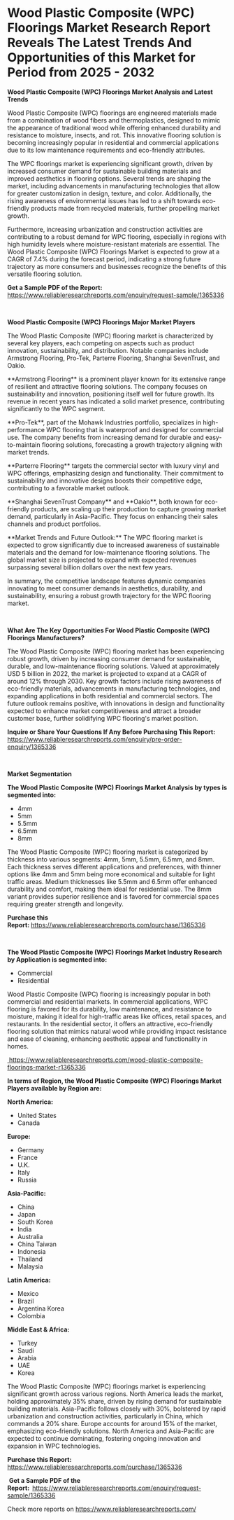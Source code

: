 <p><h1>Wood Plastic Composite (WPC) Floorings Market Research Report Reveals The Latest Trends And Opportunities of this Market for Period from 2025 - 2032</h1></p><p><strong>Wood Plastic Composite (WPC) Floorings Market Analysis and Latest Trends</strong></p>
<p><p>Wood Plastic Composite (WPC) floorings are engineered materials made from a combination of wood fibers and thermoplastics, designed to mimic the appearance of traditional wood while offering enhanced durability and resistance to moisture, insects, and rot. This innovative flooring solution is becoming increasingly popular in residential and commercial applications due to its low maintenance requirements and eco-friendly attributes.</p><p>The WPC floorings market is experiencing significant growth, driven by increased consumer demand for sustainable building materials and improved aesthetics in flooring options. Several trends are shaping the market, including advancements in manufacturing technologies that allow for greater customization in design, texture, and color. Additionally, the rising awareness of environmental issues has led to a shift towards eco-friendly products made from recycled materials, further propelling market growth.</p><p>Furthermore, increasing urbanization and construction activities are contributing to a robust demand for WPC flooring, especially in regions with high humidity levels where moisture-resistant materials are essential. The Wood Plastic Composite (WPC) Floorings Market is expected to grow at a CAGR of 7.4% during the forecast period, indicating a strong future trajectory as more consumers and businesses recognize the benefits of this versatile flooring solution.</p></p>
<p><strong>Get a Sample PDF of the Report:&nbsp;</strong> <a href="https://www.reliableresearchreports.com/enquiry/request-sample/1365336?utm_campaign=2128&utm_medium=2&utm_source=Github&utm_content=ia&utm_term=01022025&utm_id=wood-plastic-composite-wpc-floorings">https://www.reliableresearchreports.com/enquiry/request-sample/1365336</a></p>
<p>&nbsp;</p>
<p><strong>Wood Plastic Composite (WPC) Floorings Major Market Players</strong></p>
<p><p>The Wood Plastic Composite (WPC) flooring market is characterized by several key players, each competing on aspects such as product innovation, sustainability, and distribution. Notable companies include Armstrong Flooring, Pro-Tek, Parterre Flooring, Shanghai SevenTrust, and Oakio. </p><p>**Armstrong Flooring** is a prominent player known for its extensive range of resilient and attractive flooring solutions. The company focuses on sustainability and innovation, positioning itself well for future growth. Its revenue in recent years has indicated a solid market presence, contributing significantly to the WPC segment.</p><p>**Pro-Tek**, part of the Mohawk Industries portfolio, specializes in high-performance WPC flooring that is waterproof and designed for commercial use. The company benefits from increasing demand for durable and easy-to-maintain flooring solutions, forecasting a growth trajectory aligning with market trends.</p><p>**Parterre Flooring** targets the commercial sector with luxury vinyl and WPC offerings, emphasizing design and functionality. Their commitment to sustainability and innovative designs boosts their competitive edge, contributing to a favorable market outlook.</p><p>**Shanghai SevenTrust Company** and **Oakio**, both known for eco-friendly products, are scaling up their production to capture growing market demand, particularly in Asia-Pacific. They focus on enhancing their sales channels and product portfolios.</p><p>**Market Trends and Future Outlook:** The WPC flooring market is expected to grow significantly due to increased awareness of sustainable materials and the demand for low-maintenance flooring solutions. The global market size is projected to expand with expected revenues surpassing several billion dollars over the next few years.</p><p>In summary, the competitive landscape features dynamic companies innovating to meet consumer demands in aesthetics, durability, and sustainability, ensuring a robust growth trajectory for the WPC flooring market.</p></p>
<p>&nbsp;</p>
<p><strong>What Are The Key Opportunities For Wood Plastic Composite (WPC) Floorings Manufacturers?</strong></p>
<p><p>The Wood Plastic Composite (WPC) flooring market has been experiencing robust growth, driven by increasing consumer demand for sustainable, durable, and low-maintenance flooring solutions. Valued at approximately USD 5 billion in 2022, the market is projected to expand at a CAGR of around 12% through 2030. Key growth factors include rising awareness of eco-friendly materials, advancements in manufacturing technologies, and expanding applications in both residential and commercial sectors. The future outlook remains positive, with innovations in design and functionality expected to enhance market competitiveness and attract a broader customer base, further solidifying WPC flooring's market position.</p></p>
<p><strong>Inquire or Share Your Questions If Any Before Purchasing This Report:</strong> <a href="https://www.reliableresearchreports.com/enquiry/pre-order-enquiry/1365336?utm_campaign=2128&utm_medium=2&utm_source=Github&utm_content=ia&utm_term=01022025&utm_id=wood-plastic-composite-wpc-floorings">https://www.reliableresearchreports.com/enquiry/pre-order-enquiry/1365336</a></p>
<p>&nbsp;</p>
<p><strong>Market Segmentation</strong></p>
<p><strong>The Wood Plastic Composite (WPC) Floorings Market Analysis by types is segmented into:</strong></p>
<p><ul><li>4mm</li><li>5mm</li><li>5.5mm</li><li>6.5mm</li><li>8mm</li></ul></p>
<p><p>The Wood Plastic Composite (WPC) flooring market is categorized by thickness into various segments: 4mm, 5mm, 5.5mm, 6.5mm, and 8mm. Each thickness serves different applications and preferences, with thinner options like 4mm and 5mm being more economical and suitable for light traffic areas. Medium thicknesses like 5.5mm and 6.5mm offer enhanced durability and comfort, making them ideal for residential use. The 8mm variant provides superior resilience and is favored for commercial spaces requiring greater strength and longevity.</p></p>
<p><strong>Purchase this Report:&nbsp;</strong><a href="https://www.reliableresearchreports.com/purchase/1365336?utm_campaign=2128&utm_medium=2&utm_source=Github&utm_content=ia&utm_term=01022025&utm_id=wood-plastic-composite-wpc-floorings">https://www.reliableresearchreports.com/purchase/1365336</a></p>
<p>&nbsp;</p>
<p><strong>The Wood Plastic Composite (WPC) Floorings Market Industry Research by Application is segmented into:</strong></p>
<p><ul><li>Commercial</li><li>Residential</li></ul></p>
<p><p>Wood Plastic Composite (WPC) flooring is increasingly popular in both commercial and residential markets. In commercial applications, WPC flooring is favored for its durability, low maintenance, and resistance to moisture, making it ideal for high-traffic areas like offices, retail spaces, and restaurants. In the residential sector, it offers an attractive, eco-friendly flooring solution that mimics natural wood while providing impact resistance and ease of cleaning, enhancing aesthetic appeal and functionality in homes.</p></p>
<p><a href="https://www.reliableresearchreports.com/wood-plastic-composite-floorings-market-r1365336?utm_campaign=2128&utm_medium=2&utm_source=Github&utm_content=ia&utm_term=01022025&utm_id=wood-plastic-composite-wpc-floorings">&nbsp;https://www.reliableresearchreports.com/wood-plastic-composite-floorings-market-r1365336</a></p>
<p><strong>In terms of Region, the Wood Plastic Composite (WPC) Floorings Market Players available by Region are:</strong></p>
<p>
    <p> <strong> North America: </strong>
        <ul>
            <li>United States</li>
            <li>Canada</li>
        </ul>
        </p> 
    <p> <strong> Europe: </strong>
        <ul>
            <li>Germany</li>
            <li>France</li>
            <li>U.K.</li>
            <li>Italy</li>
            <li>Russia</li>
        </ul>
        </p> 
    <p> <strong> Asia-Pacific: </strong>
        <ul>
            <li>China</li>
            <li>Japan</li>
            <li>South Korea</li>
            <li>India</li>
            <li>Australia</li>
            <li>China Taiwan</li>
            <li>Indonesia</li>
            <li>Thailand</li>
            <li>Malaysia</li>
        </ul>
        </p> 
    <p> <strong> Latin America: </strong>
        <ul>
            <li>Mexico</li>
            <li>Brazil</li>
            <li>Argentina Korea</li>
            <li>Colombia</li>
        </ul>
        </p> 
    <p> <strong> Middle East & Africa: </strong>
        <ul>
            <li>Turkey</li>
            <li>Saudi</li>
            <li>Arabia</li>
            <li>UAE</li>
            <li>Korea</li>
        </ul>
    </p>
    </p>
<p><p>The Wood Plastic Composite (WPC) floorings market is experiencing significant growth across various regions. North America leads the market, holding approximately 35% share, driven by rising demand for sustainable building materials. Asia-Pacific follows closely with 30%, bolstered by rapid urbanization and construction activities, particularly in China, which commands a 20% share. Europe accounts for around 15% of the market, emphasizing eco-friendly solutions. North America and Asia-Pacific are expected to continue dominating, fostering ongoing innovation and expansion in WPC technologies.</p></p>
<p><strong>Purchase this Report: </strong><a href="https://www.reliableresearchreports.com/purchase/1365336?utm_campaign=2128&utm_medium=2&utm_source=Github&utm_content=ia&utm_term=01022025&utm_id=wood-plastic-composite-wpc-floorings">https://www.reliableresearchreports.com/purchase/1365336</a></p>
<p>&nbsp;<strong>Get a Sample PDF of the Report:&nbsp;&nbsp;</strong><a href="https://www.reliableresearchreports.com/enquiry/request-sample/1365336?utm_campaign=2128&utm_medium=2&utm_source=Github&utm_content=ia&utm_term=01022025&utm_id=wood-plastic-composite-wpc-floorings">https://www.reliableresearchreports.com/enquiry/request-sample/1365336</a></p>
<p><strong></strong></p>
<p>Check more reports on <a href="https://www.reliableresearchreports.com/?utm_campaign=2128&utm_medium=2&utm_source=Github&utm_content=ia&utm_term=01022025&utm_id=wood-plastic-composite-wpc-floorings">https://www.reliableresearchreports.com/</a></p>